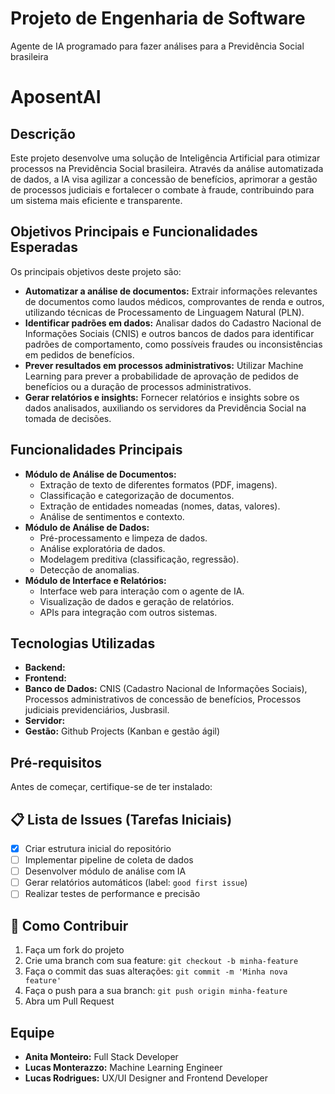 # Projeto de Engenharia de Software
Agente de IA programado para fazer análises para a Previdência Social brasileira

# AposentAI
 
## Descrição

Este projeto desenvolve uma solução de Inteligência Artificial para otimizar processos na Previdência Social brasileira. Através da análise automatizada de dados, a IA visa agilizar a concessão de benefícios, aprimorar a gestão de processos judiciais e fortalecer o combate à fraude, contribuindo para um sistema mais eficiente e transparente.


## Objetivos Principais e Funcionalidades Esperadas

Os principais objetivos deste projeto são:

* **Automatizar a análise de documentos:** Extrair informações relevantes de documentos como laudos médicos, comprovantes de renda e outros, utilizando técnicas de Processamento de Linguagem Natural (PLN).
* **Identificar padrões em dados:** Analisar dados do Cadastro Nacional de Informações Sociais (CNIS) e outros bancos de dados para identificar padrões de comportamento, como possíveis fraudes ou inconsistências em pedidos de benefícios.
* **Prever resultados em processos administrativos:** Utilizar Machine Learning para prever a probabilidade de aprovação de pedidos de benefícios ou a duração de processos administrativos.
* **Gerar relatórios e insights:** Fornecer relatórios e insights sobre os dados analisados, auxiliando os servidores da Previdência Social na tomada de decisões.


## Funcionalidades Principais

* **Módulo de Análise de Documentos:**
    * Extração de texto de diferentes formatos (PDF, imagens).
    * Classificação e categorização de documentos.
    * Extração de entidades nomeadas (nomes, datas, valores).
    * Análise de sentimentos e contexto.
* **Módulo de Análise de Dados:**
    * Pré-processamento e limpeza de dados.
    * Análise exploratória de dados.
    * Modelagem preditiva (classificação, regressão).
    * Detecção de anomalias.
* **Módulo de Interface e Relatórios:**
    * Interface web para interação com o agente de IA.
    * Visualização de dados e geração de relatórios.
    * APIs para integração com outros sistemas.
 


## Tecnologias Utilizadas

* **Backend:** 
* **Frontend:** 
* **Banco de Dados:** CNIS (Cadastro Nacional de Informações Sociais), Processos administrativos de concessão de benefícios, Processos judiciais previdenciários, Jusbrasil.
* **Servidor:**
* **Gestão:** Github Projects (Kanban e gestão ágil)

## Pré-requisitos

Antes de começar, certifique-se de ter instalado:


## 📋 Lista de Issues (Tarefas Iniciais)

- [x] Criar estrutura inicial do repositório
- [ ] Implementar pipeline de coleta de dados
- [ ] Desenvolver módulo de análise com IA
- [ ] Gerar relatórios automáticos (label: `good first issue`)
- [ ] Realizar testes de performance e precisão
## 🤝 Como Contribuir

1. Faça um fork do projeto
2. Crie uma branch com sua feature: `git checkout -b minha-feature`
3. Faça o commit das suas alterações: `git commit -m 'Minha nova feature'`
4. Faça o push para a sua branch: `git push origin minha-feature`
5. Abra um Pull Request

## Equipe

* **Anita Monteiro:** Full Stack Developer
* **Lucas Monterazzo:** Machine Learning Engineer
* **Lucas Rodrigues:** UX/UI Designer and Frontend Developer
